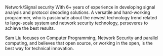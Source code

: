 Network/Signal security With 6+ years of experience in developing signal analysis and protocol decoding solutions. A versatile and hard-working programmer, who is passionate about the newest technology trend related to large-scale system and network security technology, perseveres to achieve the best results.

Sam Liu focuses on Computer Programming, Network Security and parallel computing, and believes that open source, or working in the open, is the best way for technical innovation.

<!---
samliu0206/samliu0206 is a ✨ special ✨ repository because its `README.md` (this file) appears on your GitHub profile.
You can click the Preview link to take a look at your changes.
--->
